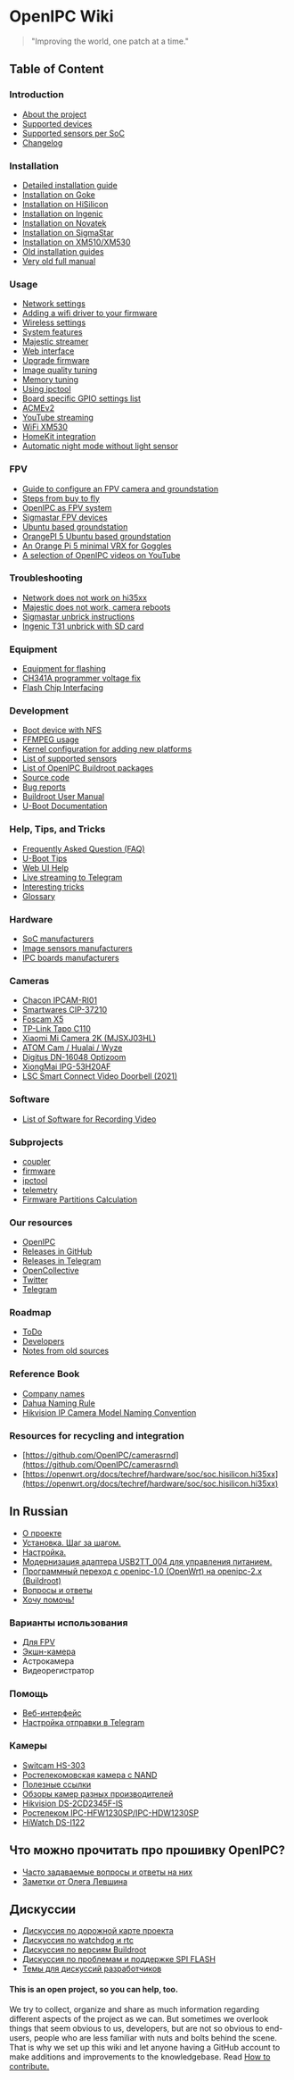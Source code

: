 OpenIPC Wiki
============

> "Improving the world, one patch at a time."

## Table of Content

### Introduction

- [About the project](en/menu-index.md)
- [Supported devices](en/guide-supported-devices.md)
- [Supported sensors per SoC](en/guide-supported-sensors.md)
- [Changelog](en/show-changelog.md)

### Installation

- [Detailed installation guide](en/installation.md)
- [Installation on Goke](https://openipc.org/cameras/vendors/goke)
- [Installation on HiSilicon](https://openipc.org/cameras/vendors/hisilicon)
- [Installation on Ingenic](https://openipc.org/cameras/vendors/ingenic)
- [Installation on Novatek](https://openipc.org/cameras/vendors/novatek)
- [Installation on SigmaStar](https://openipc.org/cameras/vendors/sigmastar)
- [Installation on XM510/XM530](https://openipc.org/cameras/vendors/xiongmai)
- [Old installation guides](en/old-installation.md)
- [Very old full manual](en/old-manual.md)

### Usage

- [Network settings](en/network-settings.md)
- [Adding a wifi driver to your firmware](en/adding-wifi-driver.md)
- [Wireless settings](en/wireless-settings.md)
- [System features](en/system-features.md)
- [Majestic streamer](en/majestic-streamer.md)
- [Web interface](en/web-interface.md)
- [Upgrade firmware](en/sysupgrade.md)
- [Image quality tuning](en/image-quality-tuning.md)
- [Memory tuning](en/memory-tuning.md)
- [Using ipctool](en/example-ipctool.md)
- [Board specific GPIO settings list](en/gpio-settings.md)
- [ACMEv2](en/acme-v2.md)
- [YouTube streaming](en/youtube-streaming.md)
- [WiFi XM530](en/wifi-xm530.md)
- [HomeKit integration](en/homekit-integration.md)
- [Automatic night mode without light sensor](en/auto-night-mode-without-light-sensor.md)

### FPV

- [Guide to configure an FPV camera and groundstation](en/fpv-step-by-step-guide.md)
- [Steps from buy to fly](en/fpv-from-buy-to-fly.md)
- [OpenIPC as FPV system](en/fpv.md)
- [Sigmastar FPV devices](en/fpv-sigmastar.md)
- [Ubuntu based groundstation](en/fpv-gs-ubuntu.md)
- [OrangePI 5 Ubuntu based groundstation](en/fpv-ground-orange_pi5.md)
- [An Orange Pi 5 minimal VRX for Goggles](en/fpv-orange-pi-5-groundstation.md)
- [A selection of OpenIPC videos on YouTube](en/fpv-youtube.md)

### Troubleshooting

- [Network does not work on hi35xx](en/trouble-network-hi35xx.md)
- [Majestic does not work, camera reboots](en/trouble-majestic.md)
- [Sigmastar unbrick instructions](en/sigmastar-unbrick.md)
- [Ingenic T31 unbrick with SD card](en/ingenic-t31-unbrick-with-sd-card.md)

### Equipment

- [Equipment for flashing](en/equipment-flashing.md)
- [CH341A programmer voltage fix](en/hardware-programmer-ch341a-voltage-fix.md)
- [Flash Chip Interfacing](en/flash-chip-interfacing.md)

### Development

- [Boot device with NFS](en/dev-nfs-boot.md)
- [FFMPEG usage](en/dev-ffmpeg-usage.md)
- [Kernel configuration for adding new platforms](en/integration-kernel.md)
- [List of supported sensors](en/firmware-sensors.md)
- [List of OpenIPC Buildroot packages](en/dev-buildroot-packages.md)
- [Source code](en/source-code.md)
- [Bug reports](https://github.com/OpenIPC/firmware/issues)
- [Buildroot User Manual](https://buildroot.org/docs.html)
- [U-Boot Documentation](https://u-boot.readthedocs.io/)

### Help, Tips, and Tricks

- [Frequently Asked Question (FAQ)](en/faq.md)
- [U-Boot Tips](en/help-uboot.md)
- [Web UI Help](en/help-webui.md)
- [Live streaming to Telegram](en/howto-streaming-telegram.md)
- [Interesting tricks](en/dev-tricks.md)
- [Glossary](en/glossary.md)

### Hardware

- [SoC manufacturers](en/hardware-soc-manufacturers.md)
- [Image sensors manufacturers](en/hardware-sensor-manufacturers.md)
- [IPC boards manufacturers](en/hardware-board-manufacturers.md)

### Cameras

- [Chacon IPCAM-RI01](en/device-chacon-ipcam-ri01.md)
- [Smartwares CIP-37210](en/device-smartwares-cip-37210.md)
- [Foscam X5](en/device-foscam-x5.md)
- [TP-Link Tapo C110](en/device-tapo-c110.md)
- [Xiaomi Mi Camera 2K (MJSXJ03HL)](https://github.com/OpenIPC/device-mjsxj03hl/)
- [ATOM Cam / Hualai / Wyze](en/device-wyze-integration.md)
- [Digitus DN-16048 Optizoom](en/device-digitus-dn16048.md)
- [XiongMai IPG-53H20AF](en/device-ipg-53h20af.md)
- [LSC Smart Connect Video Doorbell (2021)](en/device-lsc-smart-connect-video-doorbell-2021.md)

### Software

- [List of Software for Recording Video](en/software-video-recording.md)

### Subprojects

- [coupler](https://openipc.org/coupler)
- [firmware](https://openipc.org/firmware)
- [ipctool](https://openipc.org/ipctool)
- [telemetry](https://openipc.org/telemetry)
- [Firmware Partitions Calculation](https://themactep.com/tools/firmware-partitions-calculation)

### Our resources

- [OpenIPC](https://openipc.org/)
- [Releases in GitHub](https://github.com/OpenIPC/firmware/releases/tag/latest)
- [Releases in Telegram](https://t.me/s/openipc_dev)
- [OpenCollective](https://opencollective.com/openipc)
- [Twitter](https://twitter.com/OpenIPC)
- [Telegram](https://t.me/openipc)

### Roadmap

- [ToDo](en/todo-all.md)
- [Developers](en/developers.md)
- [Notes from old sources](en/notes-for-resorting.md)

### Reference Book

- [Company names](en/company-names.md)
- [Dahua Naming Rule](https://dahuawiki.com/Name_Rule)
- [Hikvision IP Camera Model Naming Convention](https://www.vueville.com/home-security/cctv/ip-cameras/hikvision-network-camera-guide/#model-naming-convention)

### Resources for recycling and integration

- [https://github.com/OpenIPC/camerasrnd](https://github.com/OpenIPC/camerasrnd)
- [https://openwrt.org/docs/techref/hardware/soc/soc.hisilicon.hi35xx](https://openwrt.org/docs/techref/hardware/soc/soc.hisilicon.hi35xx)

In Russian
----------

- [О проекте](ru/about.md)
- [Установка. Шаг за шагом.](ru/installation.md)
- [Настройка.](ru/configuration.md)
- [Модернизация адаптера USB2TT_004 для управления питанием.](ru/usb2ttl.md)
- [Программный переход с openipc-1.0 (OpenWrt) на openipc-2.x (Buildroot)](ru/upgrade-from-1.md)
- [Вопросы и ответы](ru/faq.md)
- [Хочу помочь!](ru/contribute.md)

### Варианты использования

- [Для FPV](ru/fpv.md)
- [Экшн-камера](ru/action-camera.md)
- Астрокамера
- Видеорегистратор

### Помощь

- [Веб-интерфейс](ru/help-webui.md)
- [Настройка отправки в Telegram](/ru/telegram_help_ru.md)

### Камеры

- [Switcam HS-303](ru/hardware-hs303.md)
- [Ростелекомовская камера с NAND](ru/hardware-rtk-nand.md)
- [Полезные ссылки](ru/resources.md)
- [Обзоры камер разных производителей](ru/reviews.md)
- [Hikvision DS-2CD2345F-IS](ru/hikvision-ds-2cd2345f-is.md)
- [Ростелеком IPC-HFW1230SP/IPC-HDW1230SP](ru/rostelecom-ipc-hfw1230sp.md)
- [HiWatch DS-I122](ru/hiwatch-ds-i122.md)

## Что можно прочитать про прошивку OpenIPC?

- [Часто задаваемые вопросы и ответы на них][faq1]
- [Заметки от Олега Левшина][faq3]

## Дискуссии

- [Дискуссия по дорожной карте проекта](ru/discussion-roadmap.md)
- [Дискуссия по watchdog и rtc](ru/discussion-watchdog.md)
- [Дискуссия по версиям Buildroot](ru/discussion-buildroot.md)
- [Дискуссия по проблемам и поддержке SPI FLASH](ru/discussion-flash.md)
- [Темы для дискуссий разработчиков](ru/discussion.md)

#### This is an open project, so you can help, too.

We try to collect, organize and share as much information regarding different
aspects of the project as we can. But sometimes we overlook things that seem
obvious to us, developers, but are not so obvious to end-users, people who are
less familiar with nuts and bolts behind the scene. That is why we set up this
wiki and let anyone having a GitHub account to make additions and improvements
to the knowledgebase. Read [How to contribute.](en/contribute.md)

[faq1]: https://github.com/OpenIPC/camerasrnd/blob/master/docs/XM-FAQ-ru.md
[faq3]: https://alarmsystem-cctv.ru/openipc-%D0%BE%D1%82%D0%BA%D1%80%D1%8B%D1%82%D1%8B%D0%B9-%D0%BA%D0%BE%D0%BB%D0%BB%D0%B5%D0%BA%D1%82%D0%B8%D0%B2/
[logo]: images/logo_openipc.png
